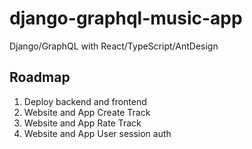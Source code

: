 # django-graphql-music-app

Django/GraphQL with React/TypeScript/AntDesign

## Roadmap
1. Deploy backend and frontend
2. Website and App Create Track
3. Website and App Rate Track
4. Website and App User session auth
